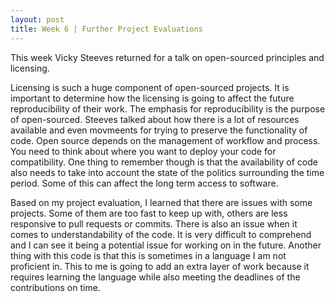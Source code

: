 ```yaml
---
layout: post
title: Week 6 | Further Project Evaluations
---
```


This week Vicky Steeves returned for a talk on open-sourced principles and licensing.

Licensing is such a huge component of open-sourced projects. It is important to determine how the licensing is going to affect the future reproducibility of their work. The emphasis for reproducibility is the purpose of open-sourced. Steeves talked about how there is a lot of resources available and even movmeents for trying to preserve the functionality of code. Open source depends on the management of workflow and process.  You need to think about where you want to deploy your code for compatibility. One thing to remember though is that the availability of code also needs to take into account the state of the politics surrounding the time period. Some of this can affect the long term access to software. 

Based on my project evaluation, I learned that there are issues with some projects. Some of them are too fast to keep up with, others are less responsive to pull requests or commits. There is also an issue when it comes to understandability of the code. It is very difficult to comprehend and I can see it being a potential issue for working on in the future. Another thing with this code is that this is sometimes in a language I am not proficient in. This to me is going to add an extra layer of work because it requires learning the language while also meeting the deadlines of the contributions on time.
